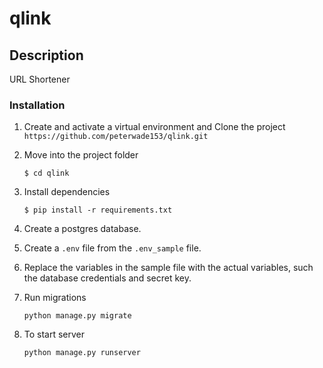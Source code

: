 # qlink

## Description
URL Shortener

### Installation
1. Create and activate a virtual environment and Clone the project `https://github.com/peterwade153/qlink.git`

2. Move into the project folder
   ```
   $ cd qlink
   ```

3. Install dependencies 
   ```
   $ pip install -r requirements.txt
   ```

4. Create a postgres database.

5. Create a `.env` file from the `.env_sample` file. 

6. Replace the variables in the sample file with the actual variables, such the database credentials and secret key.

7. Run migrations
   ```
   python manage.py migrate
   ```

8. To start server
   ```
   python manage.py runserver
   ```
